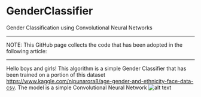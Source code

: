 # GenderClassifier
Gender Classification using Convolutional Neural Networks
*** 
NOTE: This GitHub page collects the code that has been adopted in the following article: 
*** 
Hello boys and girls! 
This algorithm is a simple Gender Classifier that has been trained on a portion of this dataset https://www.kaggle.com/nipunarora8/age-gender-and-ethnicity-face-data-csv. 
The model is a simple Convolutional Neural Network
![alt text](http://Users/pierohmd/Desktop/archive/GenderClassifier.png)


